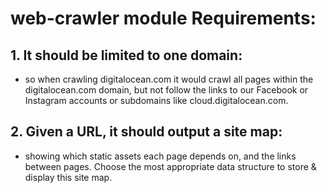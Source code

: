 # web-crawler module Requirements:

## 1. It should be limited to one domain:
- so when crawling digitalocean.com it would crawl all pages within the digitalocean.com domain,
  but not follow the links to our Facebook or Instagram accounts or subdomains like cloud.digitalocean.com. 

## 2. Given a URL, it should output a site map:
- showing which static assets each page depends on, and the links between pages.
  Choose the most appropriate data structure to store & display this site map.

